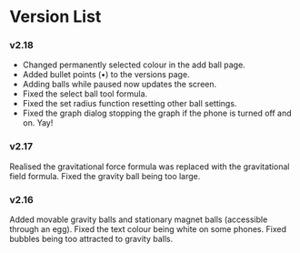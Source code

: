 # Version List

### v2.18
- Changed permanently selected colour in the add ball page.
- Added bullet points (•) to the versions page.
- Adding balls while paused now updates the screen.
- Fixed the select ball tool formula.
- Fixed the set radius function resetting other ball settings.
- Fixed the graph dialog stopping the graph if the phone is turned off and on. Yay!

### v2.17
Realised the gravitational force formula was replaced with the gravitational field formula.
Fixed the gravity ball being too large.

### v2.16
Added movable gravity balls and stationary magnet balls (accessible through an egg).
Fixed the text colour being white on some phones.
Fixed bubbles being too attracted to gravity balls.
